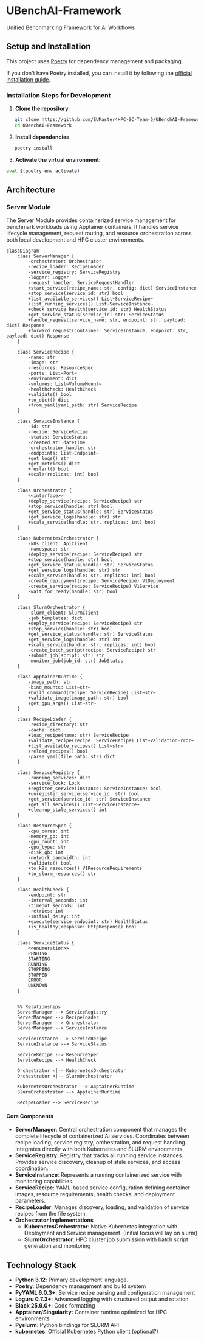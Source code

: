 # UBenchAI-Framework
Unified Benchmarking Framework for AI Workflows
## Setup and Installation

This project uses [Poetry](https://python-poetry.org/) for dependency management and packaging.

If you don't have Poetry installed, you can install it by following the [official installation guide](https://python-poetry.org/docs/#installation).

### Installation Steps for Development
1. **Clone the repository**:
```bash
   git clone https://github.com/EUMaster4HPC-SC-Team-5/UBenchAI-Framework.git
   cd UBenchAI-Framework
```
2. **Install dependencies**
```bash
   poetry install
```
3. **Activate the virtual environment**:
```bash
eval $(poetry env activate)
```

## Architecture

### Server Module
The Server Module provides containerized service management for benchmark workloads using Apptainer containers. It handles service lifecycle management, request routing, and resource orchestration across both local development and HPC cluster environments.
```mermaid
classDiagram
    class ServerManager {
        -orchestrator: Orchestrator
        -recipe_loader: RecipeLoader
        -service_registry: ServiceRegistry
        -logger: Logger
        -request_handler: ServiceRequestHandler
        +start_service(recipe_name: str, config: dict) ServiceInstance
        +stop_service(service_id: str) bool
        +list_available_services() List~ServiceRecipe~
        +list_running_services() List~ServiceInstance~
        +check_service_health(service_id: str) HealthStatus
        +get_service_status(service_id: str) ServiceStatus
        +handle_request(service_name: str, endpoint: str, payload: dict) Response
        +forward_request(container: ServiceInstance, endpoint: str, payload: dict) Response
    }

    class ServiceRecipe {
        -name: str
        -image: str
        -resources: ResourceSpec
        -ports: List~Port~
        -environment: dict
        -volumes: List~VolumeMount~
        -healthcheck: HealthCheck
        +validate() bool
        +to_dict() dict
        +from_yaml(yaml_path: str) ServiceRecipe
    }

    class ServiceInstance {
        -id: str
        -recipe: ServiceRecipe
        -status: ServiceStatus
        -created_at: datetime
        -orchestrator_handle: str
        -endpoints: List~Endpoint~
        +get_logs() str
        +get_metrics() dict
        +restart() bool
        +scale(replicas: int) bool
    }

    class Orchestrator {
        <<interface>>
        +deploy_service(recipe: ServiceRecipe) str
        +stop_service(handle: str) bool
        +get_service_status(handle: str) ServiceStatus
        +get_service_logs(handle: str) str
        +scale_service(handle: str, replicas: int) bool
    }

    class KubernetesOrchestrator {
        -k8s_client: ApiClient
        -namespace: str
        +deploy_service(recipe: ServiceRecipe) str
        +stop_service(handle: str) bool
        +get_service_status(handle: str) ServiceStatus
        +get_service_logs(handle: str) str
        +scale_service(handle: str, replicas: int) bool
        -create_deployment(recipe: ServiceRecipe) V1Deployment
        -create_service(recipe: ServiceRecipe) V1Service
        -wait_for_ready(handle: str) bool
    }

    class SlurmOrchestrator {
        -slurm_client: SlurmClient
        -job_templates: dict
        +deploy_service(recipe: ServiceRecipe) str
        +stop_service(handle: str) bool
        +get_service_status(handle: str) ServiceStatus
        +get_service_logs(handle: str) str
        +scale_service(handle: str, replicas: int) bool
        -create_batch_script(recipe: ServiceRecipe) str
        -submit_job(script: str) str
        -monitor_job(job_id: str) JobStatus
    }

    class ApptainerRuntime {
        -image_path: str
        -bind_mounts: List~str~
        +build_command(recipe: ServiceRecipe) List~str~
        +validate_image(image_path: str) bool
        +get_gpu_args() List~str~
    }

    class RecipeLoader {
        -recipe_directory: str
        -cache: dict
        +load_recipe(name: str) ServiceRecipe
        +validate_recipe(recipe: ServiceRecipe) List~ValidationError~
        +list_available_recipes() List~str~
        +reload_recipes() bool
        -parse_yaml(file_path: str) dict
    }

    class ServiceRegistry {
        -running_services: dict
        -service_lock: Lock
        +register_service(instance: ServiceInstance) bool
        +unregister_service(service_id: str) bool
        +get_service(service_id: str) ServiceInstance
        +get_all_services() List~ServiceInstance~
        +cleanup_stale_services() int
    }

    class ResourceSpec {
        -cpu_cores: int
        -memory_gb: int
        -gpu_count: int
        -gpu_type: str
        -disk_gb: int
        -network_bandwidth: int
        +validate() bool
        +to_k8s_resources() V1ResourceRequirements
        +to_slurm_resources() str
    }

    class HealthCheck {
        -endpoint: str
        -interval_seconds: int
        -timeout_seconds: int
        -retries: int
        -initial_delay: int
        +execute(service_endpoint: str) HealthStatus
        +is_healthy(response: HttpResponse) bool
    }

    class ServiceStatus {
        <<enumeration>>
        PENDING
        STARTING
        RUNNING
        STOPPING
        STOPPED
        ERROR
        UNKNOWN
    }


    %% Relationships
    ServerManager --> ServiceRegistry
    ServerManager --> RecipeLoader
    ServerManager --> Orchestrator
    ServerManager --> ServiceInstance
    
    ServiceInstance --> ServiceRecipe
    ServiceInstance --> ServiceStatus
    
    ServiceRecipe --> ResourceSpec
    ServiceRecipe --> HealthCheck
    
    Orchestrator <|-- KubernetesOrchestrator
    Orchestrator <|-- SlurmOrchestrator
    
    KubernetesOrchestrator --> ApptainerRuntime
    SlurmOrchestrator --> ApptainerRuntime
    
    RecipeLoader --> ServiceRecipe
```
#### Core Components
- **ServerManager**: Central orchestration component that manages the complete lifecycle of containerized AI services. Coordinates between recipe loading, service registry, orchestration, and request handling. Integrates directly with both Kubernetes and SLURM environments.
- **ServiceRegistry**: Registry that tracks all running service instances. Provides service discovery, cleanup of stale services, and access coordination.
- **ServiceInstance**: Represents a running containerized service with monitoring capabilities.
- **ServiceRecipe**: YAML-based service configuration defining container images, resource requirements, health checks, and deployment parameters.
- **RecipeLoader**: Manages discovery, loading, and validation of service recipes from the file system.
- **Orchestrator Implementations**
    - **KubernetesOrchestrator**: Native Kubernetes integration with Deployment and Service management. (Initial focus will lay on slurm)
    - **SlurmOrchestrator**: HPC cluster job submission with batch script generation and monitoring

## Technology Stack
- **Python 3.12**: Primary development language.
- **Poetry**: Dependency management and build system
- **PyYAML 6.0.3+**: Service recipe parsing and configuration management
- **Loguru 0.7.3+**: Advanced logging with structured output and rotation
- **Black 25.9.0+**: Code formatting
- **Apptainer/Singularity:** Container runtime optimized for HPC environments
- **Pyslurm**: Python bindings for SLURM API 
- **kubernetes**: Official Kubernetes Python client (optional?)
